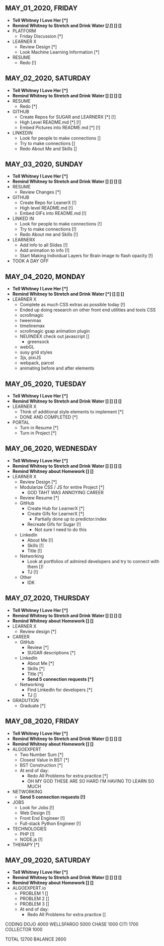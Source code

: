## MAY_01_2020, FRIDAY
- **Tell Whitney I Love Her [*]**
- **Remind Whitney to Stretch and Drink Water [*] [*] [] []**
- PLATFORM
    - Friday Discussion [*]
- LEARNER X
    - Review Design [*]
    - Look Machine Learning Information [*]
- RESUME
    - Redo [!]

## MAY_02_2020, SATURDAY
- **Tell Whitney I Love Her [*]**
- **Remind Whitney to Stretch and Drink Water [] [] [] []**
- RESUME
    - Redo [*]
- GITHUB
    - Create Repos for SUGAR and LEARNERX [*] [!]
    - High Level README.md [*] [!]
    - Embed Pictures into README.md [*] [!]
- LINKEDIN
    - Look for people to make connections []
    - Try to make connections []
    - Redo About Me and Skills []

## MAY_03_2020, SUNDAY
- **Tell Whitney I Love Her [*]**
- **Remind Whitney to Stretch and Drink Water [] [] [] []**
- RESUME
    - Review Changes [*]
- GITHUB
    - Create Repo for LeanerX [!]
    - High level README.md [!]
    - Embed GIFs into README.md [!]
- LINKED IN
    - Look for people to make connections [!]
    - Try to make connections [!]
    - Redo About me and Skills [!]
- LEARNERX
    - Add Info to all Slides [!]
    - Add animation to info [!]
    - Start Making Individual Layers for Brain image to flash opacity [!]
- TOOK A DAY OFF

## MAY_04_2020, MONDAY
- **Tell Whitney I Love Her [*]**
- **Remind Whitney to Stretch and Drink Water [*] [] [] []**
- LEARNER X
    - Complete as much CSS extras as possible today [!]
    - Ended up doing research on other front end utilities and tools
CSS
    - scrollmagic
    - tweenmax
    - timelinemax
    - scrollmagic gsap animation plugin
    - NEUINDEX check out javascript []
        - greensock
    - webGL
    - susy grid styles
    - 3js, pixiJS
    - webpack, parcel
    - animating before and after elements

## MAY_05_2020, TUESDAY
- **Tell Whitney I Love Her [*]**
- **Remind Whitney to Stretch and Drink Water [] [] [] []**
- LEARNER X
    - Think of additional style elements to implement [*]
    - DONE AND COMPLETED [*]
- PORTAL
    - Turn in Resume [*]
    - Turn in Project [*]

## MAY_06_2020, WEDNESDAY
- **Tell Whitney I Love Her [*]**
- **Remind Whitney to Stretch and Drink Water [] [] [] []**
- **Remind Whitney about Homework [] []**
- LEARNER X
    - Review Design [*]
    - Modularize CSS / JS for entire Project [*]
        - GOD TAHT WAS ANNOYING
CAREER
    - Review Resume [*]
    - GitHub
        - Create Hub for LearnerX [*]
        - Create Gifs for LearnerX [*]
            - Partially done up to predictor:index
        - Recreate Gifs for Sugar [!]
            - Not sure I need to do this
    - LinkedIn
        - About Me [!]
        - Skills [!]
        - Title [!]
    - Networking
        - Look at portfolios of admired developers and try to connect with them []!
        - TJ [!]
    - Other
        - IDK

## MAY_07_2020, THURSDAY
- **Tell Whitney I Love Her [*]**
- **Remind Whitney to Stretch and Drink Water [] [] [] []**
- **Remind Whitney about Homework [] []**
- LEARNER X
    - Review design [*]
- CAREER
    - GitHub
        - Review [*]
        - SUGAR descriptions [*]
    - LinkedIn
        - About Me [*]
        - Skills [*]
        - Title [*]
        - **Send 5 connection requests [*]**
    - Networking 
        - Find LinkedIn for developers [*]
        - TJ []
- GRADUTION
    - Graduate [*]

## MAY_08_2020, FRIDAY
- **Tell Whitney I Love Her [*]**
- **Remind Whitney to Stretch and Drink Water [] [] [] []**
- **Remind Whitney about Homework [] []**
- ALGOEXPERT
    - Two Number Sum [*]
    - Closest Value in BST [*]
    - BST Construction [*]
    - At end of day:
        - Redo All Problems for extra practice [*]
        - OH MY GOD THESE ARE SO HARD I'M HAVING TO LEARN SO MUCH
- NETWORKING
    - **Send 5 connection requests [!]**
- JOBS
    - Look for Jobs [!]
    - Web Design [!]
    - Front End Engineer [!]
    - Full-stack Python Engineer [!]
- TECHNOLOGIES
    - PHP [!]
    - NODE.js [!]
- THERAPY [*]

## MAY_09_2020, SATURDAY
- **Tell Whitney I Love Her [*]**
- **Remind Whitney to Stretch and Drink Water [] [] [] []**
- **Remind Whitney about Homework [] []**
- ALGOEXPERT.io
    - PROBLEM 1 []
    - PROBLEM 2 []
    - PROBLEM 3 []
    - At end of day:
        - Redo All Problems for extra practice []


CODING DOJO 4000
WELLSFARGO 5000
CHASE 1000
CITI 1700
COLLECTOR 1000

TOTAL 12700
BALANCE 2600
